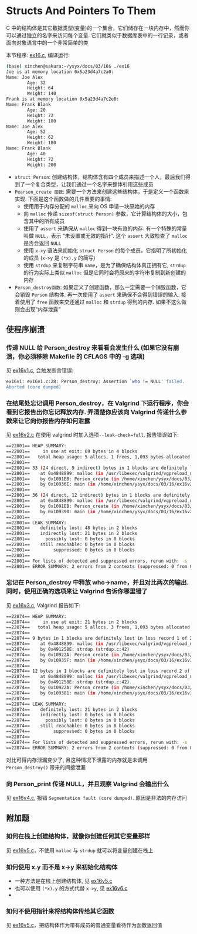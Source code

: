 # Structs And Pointers To Them
C 中的结构体是其它数据类型(变量)的一个集合，它们储存在一块内存中，然而你可以通过独立的名字来访问每个变量. 它们就类似于数据库表中的一行记录，或者面向对象语言中的一个非常简单的类

本节程序: [ex16.c](./ex16.c), 编译运行:

```sh
(base) xinchen@sakura:~/ysyx/docs/03/16$ ./ex16 
Joe is at memory location 0x5a23d4a7c2a0:
Name: Joe Alex
        Age: 32
        Height: 64
        Weight: 140
Frank is at memory location 0x5a23d4a7c2e0:
Name: Frank Blank
        Age: 20
        Height: 72
        Weight: 180
Name: Joe Alex
        Age: 52
        Height: 62
        Weight: 180
Name: Frank Blank
        Age: 40
        Height: 72
        Weight: 200
```

- `struct Person`: 创建结构体，结构体含有四个成员来描述一个人，最后我们得到了一个复合类型，让我们通过一个名字来整体引用这些成员
- `Pearson_create 函数`: 需要一个方法来创建这些结构体，于是定义一个函数来实现. 下面是这个函数做的几件重要的事情:
  - 使用用于内存分配的 `malloc` 来向 OS 申请一块原始的内存
  - 向 `malloc` 传递 `sizeof(struct Person)` 参数，它计算结构体的大小，包含其中的所有成员
  - 使用了 `assert` 来确保从 `malloc` 得到一块有效的内存. 有一个特殊的常量叫做 `NULL`，表示 “未设置或无效的指针”. 这个 `assert` 大致检查了 `malloc` 是否会返回 `NULL`
  - 使用 `x->y` 语法来初始化 `struct Person` 的每个成员，它指明了所初始化的成员 (`x->y` 是 `(*x).y` 的简写)
  - 使用 `strdup` 来复制字符串 `name`，是为了确保结构体真正拥有它, `strdup` 的行为实际上类似 `malloc` 但是它同时会将原来的字符串复制到新创建的内存
- `Person_destroy函数`: 如果定义了创建函数，那么一定需要一个销毁函数，它会销毁 `Person` 结构体. 再一次使用了 `assert` 来确保不会得到错误的输入. 接着使用了 `free` 函数来交还通过 `malloc` 和 `strdup` 得到的内存. 如果不这么做则会出现“内存泄露”

## 使程序崩溃
### 传递 NULL 给 Person_destroy 来看看会发生什么 (如果它没有崩溃，你必须移除 Makefile 的 CFLAGS 中的 -g 选项)
见 [ex16v1.c](./ex16v1.c), 会触发断言错误: 

```sh
ex16v1: ex16v1.c:28: Person_destroy: Assertion `who != NULL' failed.
Aborted (core dumped)
```

### 在结尾处忘记调用 Person_destroy，在 Valgrind 下运行程序，你会看到它报告出你忘记释放内存. 弄清楚你应该向 Valgrind 传递什么参数来让它向你报告内存如何泄露
见 [ex16v2.c](./ex16v2.c) 在使用 valgrind 时加入选项`--leak-check=full`, 报告错误如下:

```sh
==22801== HEAP SUMMARY:
==22801==     in use at exit: 69 bytes in 4 blocks
==22801==   total heap usage: 5 allocs, 1 frees, 1,093 bytes allocated
==22801== 
==22801== 33 (24 direct, 9 indirect) bytes in 1 blocks are definitely lost in loss record 3 of 4
==22801==    at 0x4848899: malloc (in /usr/libexec/valgrind/vgpreload_memcheck-amd64-linux.so)
==22801==    by 0x1091EB: Person_create (in /home/xinchen/ysyx/docs/03/16/ex16v2)
==22801==    by 0x10936E: main (in /home/xinchen/ysyx/docs/03/16/ex16v2)
==22801== 
==22801== 36 (24 direct, 12 indirect) bytes in 1 blocks are definitely lost in loss record 4 of 4
==22801==    at 0x4848899: malloc (in /usr/libexec/valgrind/vgpreload_memcheck-amd64-linux.so)
==22801==    by 0x1091EB: Person_create (in /home/xinchen/ysyx/docs/03/16/ex16v2)
==22801==    by 0x109390: main (in /home/xinchen/ysyx/docs/03/16/ex16v2)
==22801== 
==22801== LEAK SUMMARY:
==22801==    definitely lost: 48 bytes in 2 blocks
==22801==    indirectly lost: 21 bytes in 2 blocks
==22801==      possibly lost: 0 bytes in 0 blocks
==22801==    still reachable: 0 bytes in 0 blocks
==22801==         suppressed: 0 bytes in 0 blocks
==22801== 
==22801== For lists of detected and suppressed errors, rerun with: -s
==22801== ERROR SUMMARY: 2 errors from 2 contexts (suppressed: 0 from 0)
```

### 忘记在 Person_destroy 中释放 who->name，并且对比两次的输出. 同时，使用正确的选项来让 Valgrind 告诉你哪里错了
见 [ex16v3.c](./ex16v3.c), Valgrind 报告如下:

```sh
==22874== HEAP SUMMARY:
==22874==     in use at exit: 21 bytes in 2 blocks
==22874==   total heap usage: 5 allocs, 3 frees, 1,093 bytes allocated
==22874== 
==22874== 9 bytes in 1 blocks are definitely lost in loss record 1 of 2
==22874==    at 0x4848899: malloc (in /usr/libexec/valgrind/vgpreload_memcheck-amd64-linux.so)
==22874==    by 0x491258E: strdup (strdup.c:42)
==22874==    by 0x10922A: Person_create (in /home/xinchen/ysyx/docs/03/16/ex16v3)
==22874==    by 0x10935F: main (in /home/xinchen/ysyx/docs/03/16/ex16v3)
==22874== 
==22874== 12 bytes in 1 blocks are definitely lost in loss record 2 of 2
==22874==    at 0x4848899: malloc (in /usr/libexec/valgrind/vgpreload_memcheck-amd64-linux.so)
==22874==    by 0x491258E: strdup (strdup.c:42)
==22874==    by 0x10922A: Person_create (in /home/xinchen/ysyx/docs/03/16/ex16v3)
==22874==    by 0x109381: main (in /home/xinchen/ysyx/docs/03/16/ex16v3)
==22874== 
==22874== LEAK SUMMARY:
==22874==    definitely lost: 21 bytes in 2 blocks
==22874==    indirectly lost: 0 bytes in 0 blocks
==22874==      possibly lost: 0 bytes in 0 blocks
==22874==    still reachable: 0 bytes in 0 blocks
==22874==         suppressed: 0 bytes in 0 blocks
==22874== 
==22874== For lists of detected and suppressed errors, rerun with: -s
==22874== ERROR SUMMARY: 2 errors from 2 contexts (suppressed: 0 from 0)
```

对比可得内存泄漏变少了, 且这种情况下泄露的内存就是未调用 `Person_destroy()` 带来的间接泄漏

### 向 Person_print 传递 NULL，并且观察 Valgrind 会输出什么
见 [ex16v4.c](./ex16v4.c), 报错 `Segmentation fault (core dumped)`. 原因是非法的内存访问

## 附加题
### 如何在栈上创建结构体，就像你创建任何其它变量那样
见 [ex16v5.c](./ex16v5.c)，不使用 `malloc` 与 `strdup` 就可以将变量创建在栈上

### 如何使用 x.y 而不是 x->y 来初始化结构体
- 一种方法是在栈上创建结构体, 见 [ex16v5.c](./ex16v5.c)
- 也可以使用 `(*x).y` 的方式代替 `x->y`, 见 [ex16v6.c](./ex16v6.c)
- 
### 如何不使用指针来将结构体传给其它函数
见 [ex16v5.c](./ex16v5.c)，把结构体作为带有成员的普通变量看待作为函数返回值